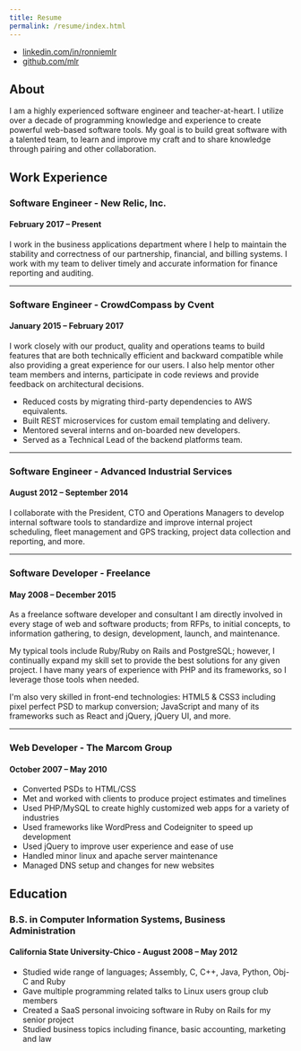 ```yaml
---
title: Resume
permalink: /resume/index.html
---
```


<div id="contact-info">
  <ul>
    <li><a href="https://linkedin.com/in/ronniemlr">linkedin.com/in/ronniemlr</a></li>
    <li><a href="https://github.com/mlr">github.com/mlr</a></li>
  </ul>
</div>

## About

I am a highly experienced software engineer and teacher-at-heart. I utilize over
a decade of programming knowledge and experience to create powerful web-based
software tools. My goal is to build great software with a talented team, to
learn and improve my craft and to share knowledge through pairing
and other collaboration.

## Work Experience

### Software Engineer - New Relic, Inc.

#### February 2017 &ndash; Present

I work in the business applications department where I help to maintain the
stability and correctness of our partnership, financial, and billing systems.  I
work with my team to deliver timely and accurate information for finance
reporting and auditing.

---

### Software Engineer - CrowdCompass by Cvent

#### January 2015 &ndash; February 2017

I work closely with our product, quality and operations teams to build features
that are both technically efficient and backward compatible while also providing
a great experience for our users. I also help mentor other team members and
interns, participate in code reviews and provide feedback on architectural
decisions.

* Reduced costs by migrating third-party dependencies to AWS equivalents.
* Built REST microservices for custom email templating and delivery.
* Mentored several interns and on-boarded new developers.
* Served as a Technical Lead of the backend platforms team.

---

### Software Engineer - Advanced Industrial Services

#### August 2012 &ndash; September 2014

I collaborate with the President, CTO and Operations Managers to develop
internal software tools to standardize and improve internal project scheduling,
fleet management and GPS tracking, project data collection and reporting, and more.

---

### Software Developer - Freelance

#### May 2008 &ndash; December 2015

As a freelance software developer and consultant I am directly involved in every stage
of web and software products; from RFPs, to initial concepts, to information gathering,
to design, development, launch, and maintenance.

My typical tools include Ruby/Ruby on Rails and PostgreSQL; however, I continually expand
my skill set to provide the best solutions for any given project. I have many years of
experience with PHP and its frameworks, so I leverage those tools when needed.

I'm also very skilled in front-end technologies: HTML5 & CSS3 including pixel perfect
PSD to markup conversion; JavaScript and many of its frameworks such as React and
jQuery, jQuery UI, and more.

---

### Web Developer - The Marcom Group

#### October 2007 &ndash; May 2010

* Converted PSDs to HTML/CSS
* Met and worked with clients to produce project estimates and timelines
* Used PHP/MySQL to create highly customized web apps for a variety of industries
* Used frameworks like WordPress and Codeigniter to speed up development
* Used jQuery to improve user experience and ease of use
* Handled minor linux and apache server maintenance
* Managed DNS setup and changes for new websites

## Education

### B.S. in Computer Information Systems, Business Administration

#### California State University-Chico - August 2008 &ndash; May 2012

* Studied wide range of languages; Assembly, C, C++, Java, Python, Obj-C and Ruby
* Gave multiple programming related talks to Linux users group club members
* Created a SaaS personal invoicing software in Ruby on Rails for my senior project
* Studied business topics including finance, basic accounting, marketing and law

